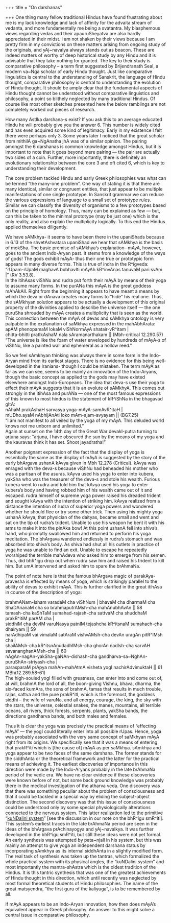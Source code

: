 +++
title = "On darshanas"

+++
One thing many fellow traditional Hindus have found frustrating about me
is my lack knowledge and lack of affinity for the advaita stream of
vedanta, and more fundamentally me being a svatantra. My blasphemous
views regarding vedas and their apauruSheyatva are also hardly
appreciated in their midst. I am not shaken by their views because I am
pretty firm in my convictions on these matters arising from ongoing
study of the originals, and yAj\~navalya always stands out as beacon.
These are indeed matters of worthy of deep historical study by any Hindu
and it is advisable that they take nothing for granted. The key to their
study is comparative philosophy – a term first suggested by
Brijendranath Seal, a modern va\~Nga scholar of early Hindu thought.
Just like comparative linguistics is central to the understanding of
Sanskrit, the language of Hindu thought, comparative philosophy is
central to understanding the evolution of Hindu thought. It should be
amply clear that the fundamental aspects of Hindu thought cannot be
understood without comparative linguistics and philosophy, a point so
blithely neglected by many traditional Hindus. Of course like most other
sketches presented here the below ramblings are not completely worked
out pieces of research.

How many AstIka darshana-s exist? If you ask this to an average educated
Hindu he will probably give you the answer 6. This number is widely
cited and has even acquired some kind of legitimacy. Early in my
existence I felt there were perhaps only 3. Some years later I noticed
that the great scholar from mithilA ga\~NgAnatha jhA was of a similar
opinion. The pairing amongst the 6 darshanas is common knowledge amongst
Hindus, but it is important to note that it goes beyond mere pairing —
the pair are actually two sides of a coin. Further, more importantly,
there is definitely an evolutionary relationship between the core 3 and
oft cited 6, which is key to understanding their development.

The core problem tackled Hindu and early Greek philosophies was what can
be termed “the many-one problem”. One way of stating it is that there
are many identical, similar or congruent entities, that just appear to
be multiple manifestations of one single prototype. In Sanskrit grammar
we can reduce the various expressions of language to a small set of
prototype rules. Similar we can classify the diversity of organisms to a
few prototypes based on the principle of homology. Thus, many can be
explained as few — but, can this be taken to the minimal prototype (may
be just one) which is the only reality, and also explain the
multiplicity logically. To this end the Hindus applied themselves
diligently.

We have sAMkhya- it seems to have been there in the upaniShads because
in 6.13 of the shvetAshvatara upaniShad we hear that sAMkhya is the
basis of mokSha. The basic premise of sAMkhya’s explanation– mAyA,
however, goes to the ancient Indo-Aryan past. It stems from a knowledge
of the ways of gods\! The gods exhibit mAyA- thus their one true or
prototypic form appears in many diverse forms. This is true of indra in
the R^igveda:  
“rUpam-rUpaM maghavA bobhavIti mAyAh kR^invAnas tanuvaM pari svAm |” (RV
3.53.8).  
In the itihAsas viShNu and rudra put forth their mAyA by means of their
yoga to assume many forms. In the purANa this mAyA is the great goddess
mAhAkAlI. Right from the beginning it appears to have meant a means by
which the deva or dAnava creates many forms to “hide” his real one.
Thus, the sAMkhyan solution appears to be actually a development of this
original property of the divinities applied to describe the universe
itself — the one puruSha shrouded by mAyA creates a multiplicity that is
seen as the world. This connection between the mAyA of devas and sAMkhya
ontology is very palpable in the explanation of saMkhya expressed in the
mahAbhArata:  
apAM phenopamaM lokaM viShNormAyA shatair-vR^itam |  
chitta-bhitti pratIkAshaM nala sAramanarthakam || (Mbh-critical
12.290.57)  
“The universe is like the foam of water enveloped by hundreds of mAyA-s
of viShNu, like a painted wall and ephemeral as a hollow reed.”

So we feel sAmkhyan thinking was always there in some form in the
Indo-Aryan mind from its earliest stages. There is no evidence for this
being well-developed in the Iranians- though I could be mistaken. The
term mAyA as far as we can see, seems to be mainly an innovation of the
Indo-Aryans, though the basic concept as applied to the gods may have
existed elsewhere amongst Indo-Europeans. The idea that deva-s use their
yoga to effect their mAyA suggests that it is an evolute of sAMkhyA.
This comes out strongly in the itihAsa and purANa — one of the most
famous expressions of this known to most hindus is the statement of
kR^iShNa in the bhagavad gItA:  
nAhaM prakAshaH sarvasya yoga-mAyA-samAvR^itaH |  
mUDho.ayaM nAbhijAnAti loko mAm-ajam-avyayam || (BG7.25)  
“I am not manifest to all veiled by the yoga of my mAyA. This deluded
world knows not me unborn and unlimited.”  
Again at sunset on the 14th day of the Great War devakI-putra turning to
arjuna says: “arjuna, I have obscured the sun by the means of my yoga
and the kauravas think it has set. Shoot jayadratha\!”

Another poignant expression of the fact that the display of yoga is
essentially the same as the display of mAyA is suggested by the story of
the early bhArgava ushanA kAvya given in Mbh 12.278 (Critical). kAvya
was enraged with the deva-s because viShNu had beheaded his mother who
was a partisan of the asuras. kAyva used his yoga to enter into kubera,
yakSha who was the treasurer of the deva-s and stole his wealth. Furious
kubera went to rudra and told him that kAvya used his yoga to enter
kubera’s body and having robbed him of his wealth came out of it and
escaped. rudra himself of supreme yoga power raised his dreaded trident
and sought kAvya with the intention of striking him. kAvya realized from
a distance the intention of rudra of superior yoga powers and wondered
whether he should flee or try some other trick. Then using his mighty
yoga ushanA kAvya, that physician of the daityas, became small and went
and sat on the tip of rudra’s trident. Unable to use his weapon he bent
it with his arms to make it into the pinAka bow\! At this point ushanA
fell into shiva’s hand, who promptly swallowed him and returned to
perform his yoga meditation. The bhArgava wandered endlessly in rudra’s
stomach and was absorbed into shiva’s body. As shiva had shut all his
outlets in practice of yoga he was unable to find an exit. Unable to
escape he repeatedly worshiped the terrible mahAdeva who asked him to
emerge from his semen. Thus, did bhR^igu drop out when rudra saw him and
raised his trident to kill him. But umA intervened and asked him to
spare the brAhmaNa.

The point of note here is that the famous bhArgava magic of
parakAya-pravesha is effected by means of yoga, which is strikingly
parallel to the ability of devas to exhibit mAyA. This is further
clarified in the great itihAsa in course of the description of yoga:

brahmANam-Isham varadaM cha viShNum | bhavaM cha dharmaM cha ShaDAnanaM
cha so brahmaputrAMsh-cha mahAnubhAvAn || 58  
tamash-cha kaShTaM sumahad-rajash-cha sattvaM cha shuddhaM prakR^itiM
parAM cha |  
siddhiM cha devIM varuNasya patnIM tejashcha kR^itsnaM sumahach-cha
dhairyam || 59  
narAdhipaM vai vimalaM satAraM vishvAMsh-cha devAn uragAn pitR^IMsh cha
|  
shailAMsh-cha kR^itsnAnudadhIMsh-cha ghorAn nadIsh-cha sarvAH
savananghanAMsh-cha || 60  
nAgAn-nagAn-yakSha-gaNAn-dishash-cha
gandharva-sa\~NghAn-puruShAn-striyash-cha |  
parasparaM prApya mahAn-mahAtmA visheta yogI nachirAdvimuktaH || 61  
MBh(12.289.58-61)  
The high-souled yogI filled with greatness, can enter into and come out
of, at will, brahmA the lord of all, the boon-giving Vishnu, bhava,
dharma, the six-faced kumAra, the sons of brahmA, tamas that results in
much trouble, rajas, sattva and the pure prakR^itI, which is the
foremost, the goddess siddhi – the wife of varuNa, and all energy,
courage, the king, the sky with the stars, the universe, celestial
snakes, the manes, mountains, all terrible oceans, all rivers, thick
forests, serpents, plants, yakSha bands, the directions gandharva bands,
and both males and females.

Thus it is clear the yoga was precisely the practical means of
“effecting mAyA” — the yogI could literally enter into all possible
rUpas. Hence, yoga was probably associated with the very same concept of
saMkhyan mAyA right from its origins. We specifically see that it was a
means of entering that prakR^iti which is \[the cause of\] mAyA as per
saMkhya. sAmkhya and yoga appear to be two faces of the same darshana.
The former stands for the siddhAnta or the theoretical framework and the
latter for the practical means of achieving it. The earliest discoveries
of importance in this direction were made by the Indo-Aryans probably in
the late brAhmaNa period of the vedic era. We have no clear evidence if
these discoveries were known before of not, but some back ground
knowledge was probably there in the medical investigation of the atharva
veda. One discovery was that there was something peculiar about the
problem of consciousness and that it could be tackled in a special way
by eliding the subject-object distinction. The second discovery was that
this issue of consciousness could be understood only by some special
physiologically alterations connected to the nervous system. This latter
realization led to the primitive “[kuNDalini
system](http://somasushma.googlepages.com/bhrigu_smriti_hs-1.pdf)” \[see
the discussion in our note on the bhR^igu smR^iti\]. This system’s
earliest traces in the late brAhmaNa period are seen in the ideas of the
bhArgava prAchinayogya and yAj\~navalkya. It was further developed in
the bhR^igu smR^iti, but still these ideas were not yet formal. An early
synthesis was attempted by pata\~njali in his system, but this was
mainly an attempt to give yoga an independent darshana status by
incorporating sAmkhya as its internal siddhAnta in a slightly modified
form. The real task of synthesis was taken up the tantras, which
formalized the whole practical system with its physical angles, the
“kuNDalini system” and most importantly the mantra-shAstra which is
the oldest tradition of the Hindus. It is this tantric synthesis that
was one of the greatest achievements of Hindu thought in this direction,
which until recently was neglected by most formal theoretical students
of Hindu philosophies. The name of the great matsyendra, “the first guru
of the kaliyuga”, is to be remembered by all.

If mAyA appears to be an Indo-Aryan innovation, how then does mAyA’s
equivalent appear in Greek philosophy. An answer to this might solve a
central issue in comparative philosophy.
